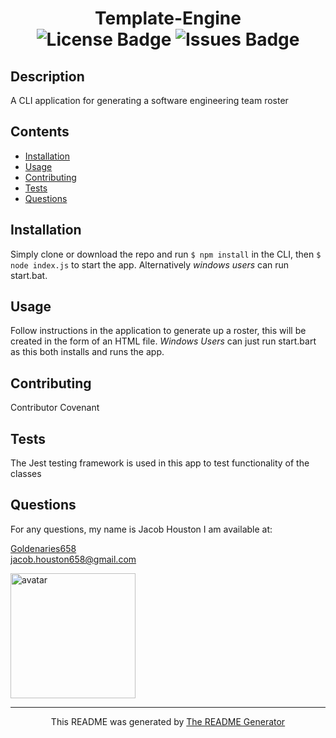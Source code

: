 <h1 align="center">Template-Engine</div>

<div align="center">
  <img src="https://img.shields.io/github/license/goldenaries658/Template-Engine" alt="License Badge" />
  <img src="https://img.shields.io/github/issues/goldenaries658/Template-Engine" alt="Issues Badge"/>
</div>

## Description

A CLI application for generating a software engineering team roster

## Contents

- [Installation](#installation)
- [Usage](#usage)
- [Contributing](#contributing)
- [Tests](#tests)
- [Questions](questions)

## Installation

Simply clone or download the repo and run `$ npm install` in the CLI, then `$ node index.js` to start the app. Alternatively _windows users_ can run start.bat.

## Usage

Follow instructions in the application to generate up a roster, this will be created in the form of an HTML file. _Windows Users_ can just run start.bart as this both installs and runs the app.

## Contributing

Contributor Covenant

## Tests

The Jest testing framework is used in this app to test functionality of the classes

## Questions

For any questions, my name is Jacob Houston I am available at:

[Goldenaries658](https://github.com/Goldenaries658)  
jacob.houston658@gmail.com

<img 
  src="https://avatars2.githubusercontent.com/u/59972622?v=4" 
  alt="avatar"
  width="200"
  height="200"
/>

<hr />
<p align="center">
  This README was generated by
  <a href="https://github.com/Goldenaries658/README-Generator/"
    >The README Generator</a
  >
</p>
